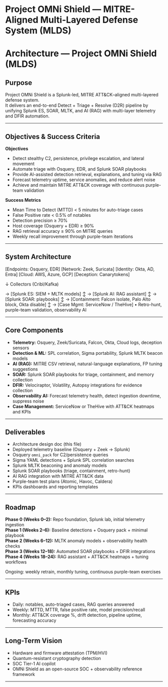 # Project OMNi Shield — MITRE-Aligned Multi-Layered Defense System (MLDS)
# Architecture — Project OMNi Shield (MLDS)

## Purpose
Project OMNi Shield is a Splunk-led, MITRE ATT&CK–aligned multi-layered defense system.  
It delivers an end-to-end Detect + Triage + Resolve (D2R) pipeline by unifying Splunk ES, SOAR, MLTK, and AI (RAG) with multi-layer telemetry and DFIR automation.

---

## Objectives & Success Criteria

**Objectives**
- Detect stealthy C2, persistence, privilege escalation, and lateral movement  
- Automate triage with Osquery, EDR, and Splunk SOAR playbooks  
- Provide AI-assisted detection retrieval, explanations, and tuning via RAG  
- Forecast telemetry uptime, service anomalies, and reduce alert noise  
- Achieve and maintain MITRE ATT&CK coverage with continuous purple-team validation  

**Success Metrics**
- Mean Time to Detect (MTTD) < 5 minutes for auto-triage cases  
- False Positive rate < 0.5% of notables  
- Detection precision ≥ 70%  
- Host coverage (Osquery + EDR) ≥ 90%  
- RAG retrieval accuracy ≥ 90% on MITRE queries  
- Weekly recall improvement through purple-team iterations  

---

## System Architecture

[Endpoints: Osquery, EDR]
[Network: Zeek, Suricata]
[Identity: Okta, AD, Entra]
[Cloud: AWS, Azure, GCP]
[Deception: Canarytokens]

  ↓ Collectors (Cribl/Kafka)

→ [Splunk ES: SIEM + MLTK models]
↕
→ [Splunk AI: RAG assistant]
↕
→ [Splunk SOAR: playbooks]
↕
→ [Containment: Falcon isolate, Palo Alto block, Okta disable]
↕
→ [Case Mgmt: ServiceNow / TheHive]
	•	Retro-hunt, purple-team validation, observability AI

---

## Core Components

- **Telemetry:** Osquery, Zeek/Suricata, Falcon, Okta, Cloud logs, deception sensors  
- **Detection & ML:** SPL correlation, Sigma portability, Splunk MLTK beacon models  
- **AI (RAG):** MITRE CSV retrieval, natural-language explanations, FP tuning suggestions  
- **SOAR:** Splunk SOAR playbooks for triage, containment, and memory collection  
- **DFIR:** Velociraptor, Volatility, Autopsy integrations for evidence collection  
- **Observability AI:** Forecast telemetry health, detect ingestion downtime, suppress noise  
- **Case Management:** ServiceNow or TheHive with ATT&CK heatmaps and KPIs  

---

## Deliverables

- Architecture design doc (this file)  
- Deployed telemetry baseline (Osquery + Zeek → Splunk)  
- Osquery `omni_pack` for C2/persistence queries  
- Sigma YAML detections + Splunk SPL correlation searches  
- Splunk MLTK beaconing and anomaly models  
- Splunk SOAR playbooks (triage, containment, retro-hunt)  
- AI RAG integration with MITRE ATT&CK data  
- Purple-team test plans (Atomic, Havoc, Caldera)  
- KPIs dashboards and reporting templates  

---

## Roadmap

**Phase 0 (Weeks 0–2):** Repo foundation, Splunk lab, initial telemetry ingestion  
**Phase 1 (Weeks 2–6):** Baseline detections + Osquery pack + minimal playbook  
**Phase 2 (Weeks 6–12):** MLTK anomaly models + observability health checks  
**Phase 3 (Weeks 12–18):** Automated SOAR playbooks + DFIR integrations  
**Phase 4 (Weeks 18–24):** RAG assistant + ATT&CK heatmaps + tuning workflows  

Ongoing: weekly retrain, monthly tuning, continuous purple-team exercises  

---

## KPIs

- Daily: notables, auto-triaged cases, RAG queries answered  
- Weekly: MTTD, MTTR, false positive rate, model precision/recall  
- Monthly: ATT&CK coverage %, drift detection, pipeline uptime, forecasting accuracy  

---

## Long-Term Vision

- Hardware and firmware attestation (TPM/HVI)  
- Quantum-resistant cryptography detection  
- SOC Tier-1 AI copilot  
- OMNi Shield as an open-source SOC + observability reference framework  

---

